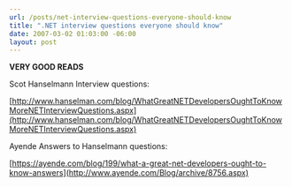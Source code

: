 ```yaml
---
url: /posts/net-interview-questions-everyone-should-know
title: ".NET interview questions everyone should know"
date: 2007-03-02 01:03:00 -06:00
layout: post
---
```


**VERY GOOD READS**

Scot Hanselmann Interview questions:

[http://www.hanselman.com/blog/WhatGreatNETDevelopersOughtToKnowMoreNETInterviewQuestions.aspx](http://www.hanselman.com/blog/WhatGreatNETDevelopersOughtToKnowMoreNETInterviewQuestions.aspx)

Ayende Answers to Hanselmann questions:

[https://ayende.com/blog/199/what-a-great-net-developers-ought-to-know-answers](http://www.ayende.com/Blog/archive/8756.aspx)
